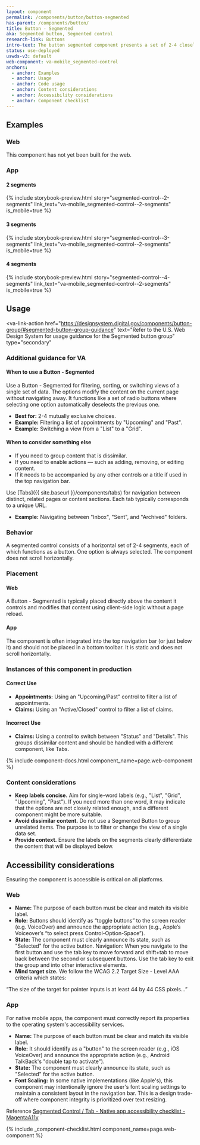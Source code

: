 ```yaml
---
layout: component
permalink: /components/button/button-segmented
has-parent: /components/button/
title: Button - Segmented
aka: Segmented button, Segmented control
research-link: Buttons
intro-text: The button segmented component presents a set of 2-4 closely related options or filters in a compact, horizontal container. It allows users to switch between different views or sort/filter a single set of content. One option is always active.
status: use-deployed
uswds-v3: default
web-component: va-mobile_segmented-control
anchors:
  - anchor: Examples
  - anchor: Usage
  - anchor: Code usage
  - anchor: Content considerations
  - anchor: Accessibility considerations
  - anchor: Component checklist
---
```


## Examples

### Web

This component has not yet been built for the web.

### App

#### 2 segments

{% include storybook-preview.html story="segmented-control--2-segments" link_text="va-mobile_segmented-control--2-segments" is_mobile=true %}

#### 3 segments

{% include storybook-preview.html story="segmented-control--3-segments" link_text="va-mobile_segmented-control--2-segments" is_mobile=true %}

#### 4 segments

{% include storybook-preview.html story="segmented-control--4-segments" link_text="va-mobile_segmented-control--2-segments" is_mobile=true %}

## Usage

<va-link-action
href="https://designsystem.digital.gov/components/button-group/#segmented-button-group-guidance"
text="Refer to the U.S. Web Design System for usage guidance for the Segmented button group"
type="secondary"
> </va-link-action>

### Additional guidance for VA

#### When to use a Button - Segmented

Use a Button - Segmented for filtering, sorting, or switching views of a single set of data. The options modify the content on the current page without navigating away. It functions like a set of radio buttons where selecting one option automatically deselects the previous one.

* **Best for:** 2-4 mutually exclusive choices.
* **Example:** Filtering a list of appointments by "Upcoming" and "Past".
* **Example:** Switching a view from a "List" to a "Grid".

#### When to consider something else

* If you need to group content that is dissimilar.
* If you need to enable actions — such as adding, removing, or editing content.
* If it needs to be accompanied by any other controls or a title if used in the top navigation bar.

Use [Tabs]({{ site.baseurl }}/components/tabs) for navigation between distinct, related pages or content sections. Each tab typically corresponds to a unique URL.
* **Example:** Navigating between "Inbox", "Sent", and "Archived" folders.

### Behavior

A segmented control consists of a horizontal set of 2-4 segments, each of which functions as a button. One option is always selected. The component does not scroll horizontally.

### Placement

#### Web

A Button - Segmented is typically placed directly above the content it controls and modifies that content using client-side logic without a page reload.

#### App

The component is often integrated into the top navigation bar (or just below it) and should not be placed in a bottom toolbar. It is static and does not scroll horizontally.

### Instances of this component in production

#### Correct Use

* **Appointments:** Using an "Upcoming/Past" control to filter a list of appointments.
* **Claims:** Using an "Active/Closed" control to filter a list of claims.

#### Incorrect Use

* **Claims:** Using a control to switch between "Status" and "Details". This groups dissimilar content and should be handled with a different component, like Tabs.

{% include component-docs.html component_name=page.web-component %}

### Content considerations

* **Keep labels concise.** Aim for single-word labels (e.g., "List", "Grid", "Upcoming", "Past"). If you need more than one word, it may indicate that the options are not closely related enough, and a different component might be more suitable.
* **Avoid dissimilar content.** Do not use a Segmented Button to group unrelated items. The purpose is to filter or change the view of a single data set.
* **Provide context.** Ensure the labels on the segments clearly differentiate the content that will be displayed below.

## Accessibility considerations

Ensuring the component is accessible is critical on all platforms.

### Web

* **Name:** The purpose of each button must be clear and match its visible label.
* **Role:** Buttons should identify as “toggle buttons” to the screen reader (e.g. VoiceOver) and announce the appropriate action (e.g., Apple’s Voiceover’s “to select press Control-Option-Space”).
* **State:** The component must clearly announce its state, such as "Selected" for the active button.
Navigation: When you navigate to the first button and use the tab key to move forward and shift+tab to move back between the second or subsequent buttons. Use the tab key to exit the group and into other interactive elements.
* **Mind target size.** We follow the WCAG 2.2 Target Size - Level AAA criteria which states:

“The size of the target for pointer inputs is at least 44 by 44 CSS pixels…”

### App

For native mobile apps, the component must correctly report its properties to the operating system's accessibility services. 

* **Name:** The purpose of each button must be clear and match its visible label.
* **Role:** It should identify as a "button" to the screen reader (e.g., iOS VoiceOver) and announce the appropriate action (e.g., Android TalkBack's "double tap to activate").
* **State:** The component must clearly announce its state, such as "Selected" for the active button.
* **Font Scaling:** In some native implementations (like Apple's), this component may intentionally ignore the user's font scaling settings to maintain a consistent layout in the navigation bar. This is a design trade-off where component integrity is prioritized over text resizing.

Reference [Segmented Control / Tab - Native app accessibility checklist - MagentaA11y](https://www.magentaa11y.com/checklist-native/segmented-control/)

{% include _component-checklist.html component_name=page.web-component %}

